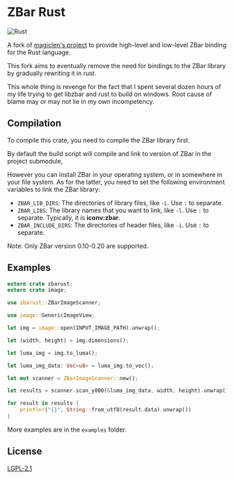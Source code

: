 # ZBar Rust

![Rust](https://github.com/Rthe1st/zbarust/workflows/Rust/badge.svg?branch=master)

A fork of [magiclen's project](https://github.com/magiclen/zbar-rust) to provide high-level and low-level ZBar binding for the Rust language.

This fork aims to eventually remove the need for bindings to the ZBar library by gradually rewriting it in rust.

This whole thing is revenge for the fact that I spent several dozen hours of my life trying to get libzbar and rust to build on windows. Root cause of blame may or may not lie in my own incompetency.

## Compilation

To compile this crate, you need to compile the ZBar library first. 

By default the build script will compile and link to version of ZBar in the project submodule,

However you can install ZBar in your operating system, or in somewhere in your file system. As for the latter, you need to set the following environment variables to link the ZBar library:

* `ZBAR_LIB_DIRS`: The directories of library files, like `-L`. Use `:` to separate.
* `ZBAR_LIBS`: The library names that you want to link, like `-l`. Use `:` to separate. Typically, it is **iconv:zbar**.
* `ZBAR_INCLUDE_DIRS`: The directories of header files, like `-i`. Use `:` to separate.

Note: Only ZBar version 0.10-0.20 are supported.

## Examples

```rust
extern crate zbarust;
extern crate image;

use zbarust::ZBarImageScanner;

use image::GenericImageView;

let img = image::open(INPUT_IMAGE_PATH).unwrap();

let (width, height) = img.dimensions();

let luma_img = img.to_luma();

let luma_img_data: Vec<u8> = luma_img.to_vec();

let mut scanner = ZBarImageScanner::new();

let results = scanner.scan_y800(&luma_img_data, width, height).unwrap();

for result in results {
    println!("{}", String::from_utf8(result.data).unwrap())
}
```

More examples are in the `examples` folder.

## License

[LGPL-2.1](LICENSE)